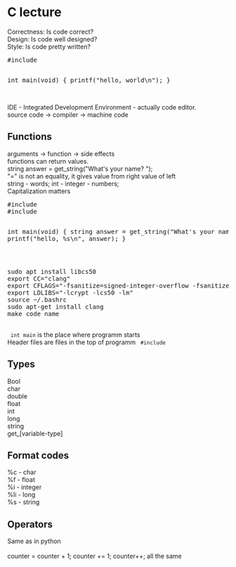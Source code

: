 <h1>C lecture</h1>
Correctness: Is code correct? <br> 
Design: Is code well designed? <br>
Style: Is code pretty written? <br>
<pre>
#include <stdio.h>

int main(void)
{
	printf("hello, world\n");
}
</pre>
<br>
IDE - Integrated Development Environment - actually code editor.<br>
source code -> compiler -> machine code <br>
<h2>Functions</h2>
arguments -> function -> side effects <br>
functions can return values. <br>
string answer = get_string("What's your name? "); <br>
"=" is not an equality, it gives value from right value of left <br> 
string - words; int - integer - numbers; <br>
Capitalization matters <br>
<pre>
#include <cs50.h>
#include <stdio.h>

int main(void)
{
	string answer = get_string("What's your name? ");
        printf("hello, %s\n", answer);
}
</pre>
<br>
<pre>
sudo apt install libcs50
export CC="clang"
export CFLAGS="-fsanitize=signed-integer-overflow -fsanitize=undefined -ggdb3 -O0 -std=c11 -Wall -Werror -Wextra -Wno-sign-compare -Wno-unused-parameter -Wno-unused-variable -Wshadow"
export LDLIBS="-lcrypt -lcs50 -lm"
source ~/.bashrc
sudo apt-get install clang 
make code_name
</pre>
<br>
<code> int main</code> is the place where programm starts <br>
Header files are files in the top of programm <code> #include <stdio.h> </code> <br>
<h2>Types</h2>
Bool <br>
char <br>
double <br>
float <br>
int <br>
long <br>
string <br> 
get_[variable-type] <br>
<h2>Format codes</h2>
%c - char <br>
%f - float <br>
%i - integer <br>
%li - long <br>
%s - string<br>
<h2>Operators</h2>
Same as in python <br>
<br>
counter = counter + 1; counter += 1; counter++; all the same <br>




